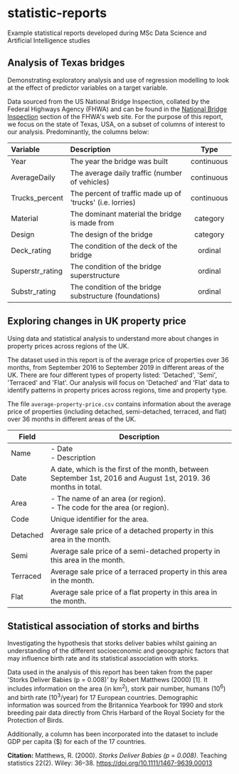 # statistic-reports
Example statistical reports developed during MSc Data Science and Artificial Intelligence studies

## Analysis of Texas bridges
Demonstrating exploratory analysis and use of regression modelling to look at the effect of predictor variables on a target variable.

Data sourced from the US National Bridge Inspection, collated by the Federal Highways Agency (FHWA) and can be found in the [National Bridge Inspection](https://www.fhwa.dot.gov/bridge/nbi/ascii.cfm) section of the FHWA's web site. For the purpose of this report, we focus on the state of Texas, USA, on a subset of columns of interest to our analysis. Predominantly, the columns below:

| Variable      |      Description             | Type | 
|:--------------|:-----------------------------|:------:|
|Year           | The year the bridge was built                             | continuous | 
|AverageDaily   | The average daily traffic (number of vehicles)            | continuous |
|Trucks_percent | The percent of traffic made up of 'trucks' (i.e. lorries) | continuous |
|Material       | The dominant material the bridge is made from             | category |
|Design         | The design of the bridge                                  | category |
|Deck_rating    | The condition of the deck of the bridge                   | ordinal |
|Superstr_rating| The condition of the bridge superstructure                | ordinal |
|Substr_rating  | The condition of the bridge substructure (foundations)    | ordinal |

## Exploring changes in UK property price

Using data and statistical analysis to understand more about changes in property prices across regions of the UK.

The dataset used in this report is of the average price of properties over 36 months, from September 2016 to September 2019 in different areas of the UK. There are four different types of property listed: 'Detached', 'Semi', 'Terraced' and 'Flat'. Our analysis will focus on 'Detached' and 'Flat' data to identify patterns in property prices across regions, time and property type. 

The file `average-property-price.csv` contains information about the average price of properties (including detached, semi-detached, terraced, and flat) over 36 months in different areas of the UK.

| Field     | Description                                               |
|-----------|-----------------------------------------------------------|
| Name      | - Date <br> - Description                                 |
| Date      | A date, which is the first of the month, between September 1st, 2016 and August 1st, 2019. 36 months in total. |
| Area      | - The name of an area (or region). <br> - The code for the area (or region). |
| Code      | Unique identifier for the area.                           |
| Detached  | Average sale price of a detached property in this area in the month. |
| Semi      | Average sale price of a semi-detached property in this area in the month. |
| Terraced  | Average sale price of a terraced property in this area in the month. |
| Flat      | Average sale price of a flat property in this area in the month. |

## Statistical association of storks and births 

Investigating the hypothesis that storks deliver babies whilst gaining an understanding of the different socioeconomic and geoographic factors that may influence birth rate and its statistical association with storks. 

Data used in the analysis of this report has been taken from the paper 'Storks Deliver Babies (p = 0.008)' by Robert Matthews (2000) [1]. It includes information on the area (in km<sup>2</sup>), stork pair number, humans (10<sup>6</sup>) and birth rate (10<sup>3</sup>/year) for 17 European countries. Demographic information was sourced from the Britannica Yearbook for 1990 and stork breeding pair data directly from Chris Harbard of the Royal Society for the Protection of Birds. 

Additionally, a column has been incorporated into the dataset to include GDP per capita ($) for each of the 17 countries.

**Citation:**
Matthews, R. (2000). *Storks Deliver Babies (p = 0.008)*. Teaching statistics 22(2). Wiley: 36–38. https://doi.org/10.1111/1467-9639.00013


